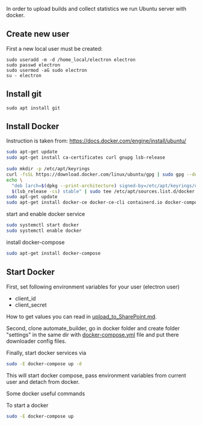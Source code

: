 In order to upload builds and collect statistics we run Ubuntu server with docker.

## Create new user
First a new local user must be created:
~~~
sudo useradd -m -d /home_local/electron electron
sudo passwd electron
sudo usermod -aG sudo electron
su - electron
~~~


## Install git
~~~
sudo apt install git
~~~

## Install Docker
Instruction is taken from: https://docs.docker.com/engine/install/ubuntu/
```bash
sudo apt-get update
sudo apt-get install ca-certificates curl gnupg lsb-release
    
sudo mkdir -p /etc/apt/keyrings
curl -fsSL https://download.docker.com/linux/ubuntu/gpg | sudo gpg --dearmor -o /etc/apt/keyrings/docker.gpg
echo \
  "deb [arch=$(dpkg --print-architecture) signed-by=/etc/apt/keyrings/docker.gpg] https://download.docker.com/linux/ubuntu \
  $(lsb_release -cs) stable" | sudo tee /etc/apt/sources.list.d/docker.list > /dev/null
sudo apt-get update
sudo apt-get install docker-ce docker-ce-cli containerd.io docker-compose-plugin

```

start and enable docker service
```bash
sudo systemctl start docker
sudo systemctl enable docker
```

install docker-compose
```bash
sudo apt-get install docker-compose
```

## Start Docker
First, set following environment variables for your user (electron user) 
  - client_id
  - client_secret

How to get values you can read in [upload_to_SharePoint.md](upload_to_SharePoint.md).

Second, clone automate_builder, go in docker folder and 
create folder "settings" in the same dir with [docker-compose.yml](../docker/docker-compose.yml) 
file and put there downloader config files.

Finally,
start docker services via
```bash
sudo -E docker-compose up -d
```
This will start docker compose, pass environment variables from current user and detach from docker.


Some docker useful commands

To start a docker
```bash
sudo -E docker-compose up
```